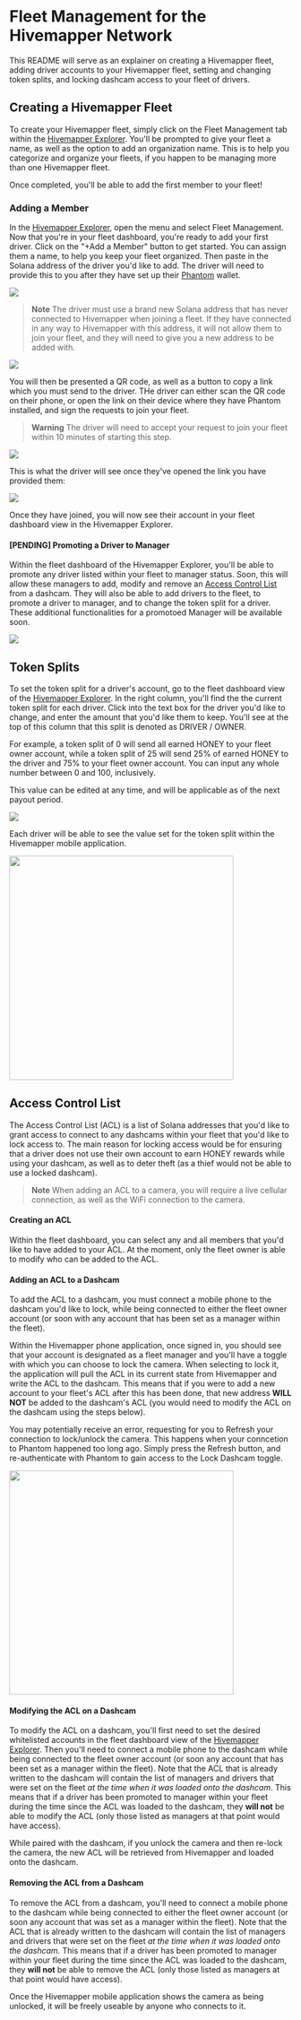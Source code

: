 # Fleet Management for the Hivemapper Network

This README will serve as an explainer on creating a Hivemapper fleet, adding driver accounts to your Hivemapper fleet, setting and changing token splits, and locking dashcam access to your fleet of drivers.


## Creating a Hivemapper Fleet

To create your Hivemapper fleet, simply click on the Fleet Management tab within the [Hivemapper Explorer](https://hivemapper.com/explorer). You'll be prompted to give your fleet a name, as well as the option to add an organization name. This is to help you categorize and organize your fleets, if you happen to be managing more than one Hivemapper fleet.

Once completed, you'll be able to add the first member to your fleet!


### Adding a Member

In the [Hivemapper Explorer](https://hivemapper.com/explorer), open the menu and select Fleet Management. 
Now that you're in your fleet dashboard, you're ready to add your first driver. Click on the "+Add a Member" button to get started.
You can assign them a name, to help you keep your fleet organized. Then paste in the Solana address of the driver you'd like to add. The driver will need to provide this to you after they have set up their [Phantom](https://phantom.app) wallet.

<img src="images/Web-Manager/8-web-m-menu.png">

> **Note**
> The driver must use a brand new Solana address that has never connected to Hivemapper when joining a fleet. If they have connected in any way to Hivemapper with this address, it will not allow them to join your fleet, and they will need to give you a new address to be added with.

<img src="images/Web-Manager/1-web-m-add-first-driver.png">

You will then be presented a QR code, as well as a button to copy a link which you must send to the driver. THe driver can either scan the QR code on their phone, or open the link on their device where they have Phantom installed, and sign the requests to join your fleet.

> **Warning**
> The driver will need to accept your request to join your fleet within 10 minutes of starting this step.

<img src="images/Web-Manager/3-web-m-copy-link.png">

This is what the driver will see once they've opened the link you have provided them:

<img src="images/Web-Driver/1-web-d-accept-and-sign.png">

Once they have joined, you will now see their account in your fleet dashboard view in the Hivemapper Explorer.

#### [PENDING] Promoting a Driver to Manager
Within the fleet dashboard of the Hivemapper Explorer, you'll be able to promote any driver listed within your fleet to manager status. Soon, this will allow these managers to add, modify and remove an [Access Control List](#access-control-list) from a dashcam. They will also be able to add drivers to the fleet, to promote a driver to manager, and to change the token split for a driver. These additional functionalities for a promotoed Manager will be available soon.

<img src="images/Web-Manager/7-web-m-promote-manager.png">

## Token Splits

To set the token split for a driver's account, go to the fleet dashboard view of the [Hivemapper Explorer](https://hivemapper.com/explorer). In the right column, you'll find the the current token split for each driver. Click into the text box for the driver you'd like to change, and enter the amount that you'd like them to keep. You'll see at the top of this column that this split is denoted as DRIVER / OWNER.

For example, a token split of 0 will send all earned HONEY to your fleet owner account, while a token split of 25 will send 25% of earned HONEY to the driver and 75% to your fleet owner account. You can input any whole number between 0 and 100, inclusively.

This value can be edited at any time, and will be applicable as of the next payout period.

<img src="images/Web-Manager/5-web-m-edit.png">

Each driver will be able to see the value set for the token split within the Hivemapper mobile application. 

<img src="images/Phone-Driver/1-phone-d-locked-tokensplit.PNG" height="400px">

## Access Control List

The Access Control List (ACL) is a list of Solana addresses that you'd like to grant access to connect to any dashcams within your fleet that you'd like to lock access to. The main reason for locking access would be for ensuring that a driver does not use their own account to earn HONEY rewards while using your dashcam, as well as to deter theft (as a thief would not be able to use a locked dashcam). 

> **Note**
> When adding an ACL to a camera, you will require a live cellular connection, as well as the WiFi connection to the camera.

#### Creating an ACL
Within the fleet dashboard, you can select any and all members that you'd like to have added to your ACL. At the moment, only the fleet owner is able to modify who can be added to the ACL.

#### Adding an ACL to a Dashcam
To add the ACL to a dashcam, you must connect a mobile phone to the dashcam you'd like to lock, while being connected to either the fleet owner account (or soon with any account that has been set as a manager within the fleet). 

Within the Hivemapper phone application, once signed in, you should see that your account is designated as a fleet manager and you'll have a toggle with which you can choose to lock the camera. When selecting to lock it, the application will pull the ACL in its current state from Hivemapper and write the ACL to the dashcam. This means that if you were to add a new account to your fleet's ACL after this has been done, that new address **WILL NOT** be added to the dashcam's ACL (you would need to modify the ACL on the dashcam using the steps below).

You may potentially receive an error, requesting for you to Refresh your connection to lock/unlock the camera. This happens when your conncetion to Phantom happened too long ago. Simply press the Refresh button, and re-authenticate with Phantom to gain access to the Lock Dashcam toggle.

<img src="images/Phone-Manager/1-phone-m-lock-toggle.PNG" height="400px">

#### Modifying the ACL on a Dashcam
To modify the ACL on a dashcam, you'll first need to set the desired whitelisted accounts in the fleet dashboard view of the [Hivemapper Explorer](https://hivemapper.com/explorer). Then you'll need to connect a mobile phone to the dashcam while being connected to the fleet owner account (or soon any account that has been set as a manager within the fleet). Note that the ACL that is already written to the dashcam will contain the list of managers and drivers that were set on the fleet *at the time when it was loaded onto the dashcam*. This means that if a driver has been promoted to manager within your fleet during the time since the ACL was loaded to the dashcam, they **will not** be able to modify the ACL (only those listed as managers at that point would have access). 

While paired with the dashcam, if you unlock the camera and then re-lock the camera, the new ACL will be retrieved from Hivemapper and loaded onto the dashcam.

#### Removing the ACL from a Dashcam
To remove the ACL from a dashcam, you'll need to connect a mobile phone to the dashcam while being connected to either the fleet owner account (or soon any account that was set as a manager within the fleet). Note that the ACL that is already written to the dashcam will contain the list of managers and drivers that were set on the fleet *at the time when it was loaded onto the dashcam*. This means that if a driver has been promoted to manager within your fleet during the time since the ACL was loaded to the dashcam, they **will not** be able to remove the ACL (only those listed as managers at that point would have access). 

Once the Hivemapper mobile application shows the camera as being unlocked, it will be freely useable by anyone who connects to it.
